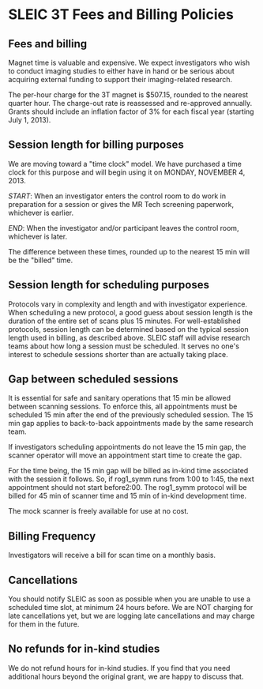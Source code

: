 # SLEIC 3T Fees and Billing Policies

## Fees and billing

Magnet time is valuable and expensive. We expect investigators who wish to conduct imaging studies to either have in hand or be serious about acquiring external funding to support their imaging-related research.

The per-hour charge for the 3T magnet is $507.15, rounded to the nearest quarter hour.  The charge-out rate is reassessed and re-approved annually.  Grants should include an inflation factor of 3% for each fiscal year (starting July 1, 2013). 

## Session length for billing purposes

We are moving toward a "time clock" model. We have purchased a time clock for this purpose and will begin using it on MONDAY, NOVEMBER 4, 2013.

*START*: When an investigator enters the control room to do work in preparation for a session or gives the MR Tech screening paperwork, whichever is earlier.

*END*: When the investigator and/or participant leaves the control room, whichever is later.

The difference between these times, rounded up to the nearest 15 min will be the "billed" time.

## Session length for scheduling purposes

Protocols vary in complexity and length and with investigator experience. When scheduling a new protocol, a good guess about session length is the duration of the entire set of scans plus 15 minutes. For well-established protocols, session length can be determined based on the typical session length used in billing, as described above. SLEIC staff will advise research teams about how long a session must be scheduled. It serves no one's interest to schedule sessions shorter than are actually taking place.

## Gap between scheduled sessions

It is essential for safe and sanitary operations that 15 min be allowed between scanning sessions. To enforce this, all appointments must be scheduled 15 min after the end of the previously scheduled session. The 15 min gap applies to back-to-back appointments made by the same research team.

If investigators scheduling appointments do not leave the 15 min gap, the scanner operator will move an appointment start time to create the gap.

For the time being, the 15 min gap will be billed as in-kind time associated with the session it follows. So, if rog1_symm runs from 1:00 to 1:45, the next appointment should not start before2:00. The rog1_symm protocol will be billed for 45 min of scanner time and 15 min of in-kind development time.

The mock scanner is freely available for use at no cost.   

## Billing Frequency

Investigators will receive a bill for scan time on a monthly basis.

## Cancellations

You should notify SLEIC as soon as possible when you are unable to use a scheduled time slot, at minimum 24 hours before. We are NOT charging for late cancellations yet, but we are logging late cancellations and may charge for them in the future.

## No refunds for in-kind studies

We do not refund hours for in-kind studies. If you find that you need additional hours beyond the original grant, we are happy to discuss that.